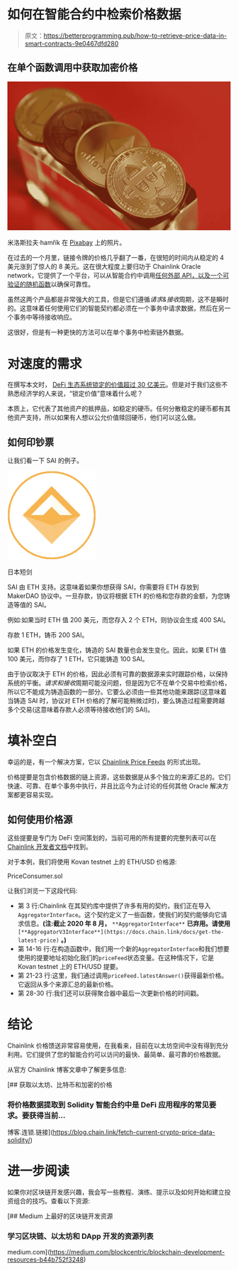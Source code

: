 # 如何在智能合约中检索价格数据

> 原文：<https://betterprogramming.pub/how-to-retrieve-price-data-in-smart-contracts-9e0467dfd280>

## 在单个函数调用中获取加密价格

![](img/020b869cb94fe6b9da9e7770144994f5.png)

米洛斯拉夫·hamřík 在 [Pixabay](https://pixabay.com/?utm_source=link-attribution&utm_medium=referral&utm_campaign=image&utm_content=3990806) 上的照片。

在过去的一个月里，链接令牌的价格几乎翻了一番，在很短的时间内从稳定的 4 美元涨到了惊人的 8 美元。这在很大程度上要归功于 Chainlink Oracle network，它提供了一个平台，可以从智能合约中调用[任何外部 API，以及一个](https://medium.com/better-programming/how-to-call-apis-from-ethereum-smart-contracts-e2f1500198c7)[可验证的随机函数](https://medium.com/coinmonks/how-to-generate-random-numbers-on-ethereum-using-vrf-8250839dd9e2)以确保可靠性。

虽然这两个产品都是非常强大的工具，但是它们遵循*请求&接收*周期，这不是瞬时的。这意味着任何使用它们的智能契约都必须在一个事务中请求数据，然后在另一个事务中等待接收响应。

这很好，但是有一种更快的方法可以在单个事务中检索链外数据。

# 对速度的需求

在撰写本文时， [DeFi 生态系统锁定的价值超过 30 亿美元](https://defipulse.com/)。但是对于我们这些不熟悉经济学的人来说，“锁定价值”意味着什么呢？

本质上，它代表了其他资产的抵押品，如稳定的硬币。任何分散稳定的硬币都有其他资产支持，所以如果有人想以公允价值赎回硬币，他们可以这么做。

## 如何印钞票

让我们看一下 SAI 的例子。

![](img/43fbe8769b96f4eb93b0728f7112a3b4.png)

日本短剑

SAI 由 ETH 支持。这意味着如果你想获得 SAI，你需要将 ETH 存放到 MakerDAO 协议中。一旦存款，协议将根据 ETH 的价格和您存款的金额，为您铸造等值的 SAI。

例如:如果当时 ETH 值 200 美元，而您存入 2 个 ETH，则协议会生成 400 SAI。

存款 1 ETH，铸币 200 SAI。

如果 ETH 的价格发生变化，铸造的 SAI 数量也会发生变化。因此，如果 ETH 值 100 美元，而你存了 1 ETH，它只能铸造 100 SAI。

由于协议取决于 ETH 的价格，因此必须有可靠的数据源来实时跟踪价格，以保持系统的平衡。*请求和接收*周期可能没问题，但是因为它不在单个交易中检索价格，所以它不能成为铸造函数的一部分。它要么必须由一些其他功能来跟踪(这意味着当铸造 SAI 时，协议对 ETH 价格的了解可能稍微过时)，要么铸造过程需要跨越多个交易(这意味着存款人必须等待接收他们的 SAI)。

# 填补空白

幸运的是，有一个解决方案，它以 [Chainlink Price Feeds](https://docs.chain.link/docs/using-chainlink-reference-contracts) 的形式出现。

价格提要是包含价格数据的链上资源，这些数据是从多个独立的来源汇总的。它们快速、可靠、在单个事务中执行，并且比迄今为止讨论的任何其他 Oracle 解决方案都更容易实现。

## 如何使用价格源

这些提要是专门为 DeFi 空间策划的，当前可用的所有提要的完整列表可以在 [Chainlink 开发者文档](https://docs.chain.link/docs/reference-contracts)中找到。

对于本例，我们将使用 Kovan testnet 上的 ETH/USD 价格源:

PriceConsumer.sol

让我们浏览一下这段代码:

*   第 3 行:Chainlink 在其契约库中提供了许多有用的契约，我们正在导入`AggregatorInterface`。这个契约定义了一些函数，使我们的契约能够向它请求信息。**(注:截止 2020 年 8 月，** `**AggregatorInterface**` **已弃用。请使用** `[**AggregatorV3Interface**](https://docs.chain.link/docs/get-the-latest-price)` **。)**
*   第 14-16 行:在构造函数中，我们用一个新的`AggregatorInterface`和我们想要使用的提要地址初始化我们的`priceFeed`状态变量。在这种情况下，它是 Kovan testnet 上的 ETH/USD 提要。
*   第 21-23 行:这里，我们通过调用`priceFeed.latestAnswer()`获得最新价格。它返回从多个来源汇总的最新价格。
*   第 28-30 行:我们还可以获得聚合器中最后一次更新价格的时间戳。

# 结论

Chainlink 价格馈送非常容易使用，在我看来，目前在以太坊空间中没有得到充分利用。它们提供了您的智能合约可以访问的最快、最简单、最可靠的价格数据。

从官方 Chainlink 博客文章中了解更多信息:

[](https://blog.chain.link/fetch-current-crypto-price-data-solidity/) [## 获取以太坊、比特币和加密的价格

### 将价格数据提取到 Solidity 智能合约中是 DeFi 应用程序的常见要求。要获得当前…

博客.连锁.链接](https://blog.chain.link/fetch-current-crypto-price-data-solidity/) 

# 进一步阅读

如果你对区块链开发感兴趣，我会写一些教程、演练、提示以及如何开始和建立投资组合的技巧。查看以下资源:

[](https://medium.com/blockcentric/blockchain-development-resources-b44b752f3248) [## Medium 上最好的区块链开发资源

### 学习区块链、以太坊和 DApp 开发的资源列表

medium.com](https://medium.com/blockcentric/blockchain-development-resources-b44b752f3248)